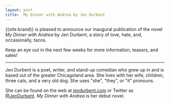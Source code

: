 ```yaml
---
layout: post
title:  My Dinner with Andrea by Jen Durbent
---
```


{{site.brand}} is pleased to announce our inaugural publication of the novel *My Dinner with Andrea* by Jen Durbent, a story of love, hate, and, occasionally, tacos.

Keep an eye out in the next few weeks for more information, teasers, and sales!

-----

Jen Durbent is a poet, writer, and stand-up comedian who grew up in and is based out of the greater Chicagoland area. She lives with her wife, children, three cats, and a very old dog. She uses "she", "they", or "it" pronouns.

She can be found on the web at [jendurbent.com](http://jendurbent.com) or Twitter as [@JenDurbent](https://twitter.com/JenDurbent). *My Dinner with Andrea* is her debut novel.
